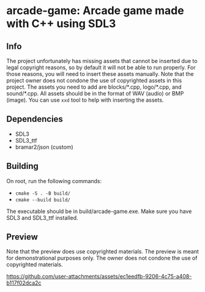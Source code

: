 # arcade-game: Arcade game made with C++ using SDL3
## Info
The project unfortunately has missing assets that cannot be inserted due to legal copyright reasons, so by default it will not be able to run properly. For those reasons, you will need to insert these assets manually. Note that the project owner does not condone the use of copyrighted assets in this project. The assets you need to add are blocks/\*.cpp, logo/\*.cpp, and sound/\*.cpp. All assets should be in the format of WAV (audio) or BMP (image). You can use `xxd` tool to help with inserting the assets.
## Dependencies
- SDL3
- SDL3_ttf
- bramar2/json (custom)
## Building
On root, run the following commands:
- `cmake -S . -B build/`
- `cmake --build build/`


The executable should be in build/arcade-game.exe. Make sure you have SDL3 and SDL3_ttf installed.

## Preview
Note that the preview does use copyrighted materials. The preview is meant for demonstrational purposes only. The owner does not condone the use of copyrighted materials.

https://github.com/user-attachments/assets/ec1eedfb-9206-4c75-a408-b117f02dca2c

